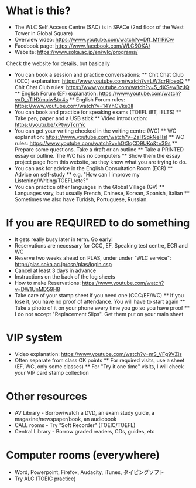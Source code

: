 # What is this?
* The WLC Self Access Centre (SAC) is in SPACe (2nd floor of the West Tower in Global Square)
* Overview video: https://www.youtube.com/watch?v=Dff_MfrRiCw
* Facebook page: https://www.facebook.com/WLCSOKA/
* Website: https://www.soka.ac.jp/en/wlc/programs/

Check the website for details, but basically
* You can book a session and practice conversations:
** Chit Chat Club (CCC) explanation: https://www.youtube.com/watch?v=LW3crRibeoQ
** Chit Chat Club rules: https://www.youtube.com/watch?v=5_dXSewBzJQ
** English Forum (EF) explanation: https://www.youtube.com/watch?v=D_sTlHXmuiw&t=4s
** English Forum rules: https://www.youtube.com/watch?v=14YhCVke3lI
* You can book and practice for speaking exams (TOEFL iBT, IELTS)
** Take pen, paper and a USB stick
** Video introduction: https://youtu.be/xPtwyTcrrYc
* You can get your writing checked in the writing centre (WC)
** WC explanation: https://www.youtube.com/watch?v=ZaHSqkNeHsI
** WC rules: https://www.youtube.com/watch?v=hOt3qCD9UKo&t=39s
** Prepare some questions. Take a draft or an outline
** Take a PRINTED essay or outline. The WC has no computers
** Show them the essay project page from this website, so they know what you are trying to do.
* You can ask for advice in the English Consultation Room (ECR)
** Advice on self-study
** e.g. "How can I improve my Listening/Writing/TOEFL/etc?"
* You can practice other languages in the Global Village (GV)
** Languages vary, but usually French, Chinese, Korean, Spanish, Italian
** Sometimes we also have Turkish, Portuguese, Russian. 

# If you are REQUIRED to do something
* It gets really busy later in term. Go early!
* Reservations are necessary for CCC, EF, Speaking test centre, ECR and WC
* Reserve two weeks ahead on PLAS, under under "WLC service": http://plas.soka.ac.jp/csp/plas/login.csp
* Cancel at least 3 days in advance
* Instructions on the back of the log sheets
* How to make Reservations: https://www.youtube.com/watch?v=DW1UnMD59H8
* Take care of your stamp sheet if you need one (CCC/EF/WC)
** If you lose it, you have no proof of attendance. You will have to start again
** Take a photo of it on your phone every time you go so you have proof
** I do not accept "Replacement Slips". Get them put on your main sheet

# VIP system
* Video explanation: https://www.youtube.com/watch?v=mS_VFg9VZjs
* Often separate from class OK points
** For required visits, use a sheet (EF, WC, only some classes)
** For "Try it one time" visits, I will check your VIP card stamp collection

# Other resources
* AV Library - Borrow/watch a DVD, an exam study guide, a magazine/newspaper/book, an audiobook
* CALL rooms - Try "Soft Recorder" (TOEIC/TOEFL)
* Central Library - Borrow graded readers, CDs, guides, etc

# Computer rooms (everywhere)
* Word, Powerpoint, Firefox, Audacity, iTunes, タイピングソフト
* Try ALC (TOEIC practice)



